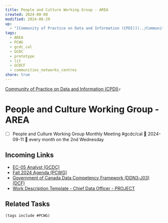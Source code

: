 ```yaml
---
title: People and Culture Working Group - AREA
created: 2024-08-08
modified: 2024-08-29
up:
  - "[Community of Practice on Data and Information (CPDI)](../Community%20of%20Practice%20on%20Data%20and%20Information%20(CPDI).md)"
tags:
  - AREA
  - PCWG
  - gcdc_cal
  - GCDC
  - prototype
  - lit
  - GCDCF
  - communities_networks_centres
share: true
---
```

[Community of Practice on Data and Information (CPDI)](../Community%20of%20Practice%20on%20Data%20and%20Information%20(CPDI).md)⤴️
# People and Culture Working Group - AREA
- [ ] People and Culture Working Group Monthly Meeting #gcdc/cal 📅 2024-09-11 🔁 every month on the 2nd Wednesday
## Incoming Links
- [EC-05 Analyst (GCDC)](../EC-05%20Analyst%20(GCDC).md)
- [Fall 2024 Agenda (PCWG)](./Fall%202024%20Agenda%20(PCWG).md)
- [Government of Canada Data Competency Framework (DDN3‑J03) (DCF)](./Government%20of%20Canada%20Data%20Competency%20Framework%20(DDN3%E2%80%91J03)%20(DCF).md)
- [Work Description Template - Chief Data Officer - PROJECT](../Work%20Description%20Template%20-%20Chief%20Data%20Officer%20-%20PROJECT.md)

## Related Tasks
```tasks
(tags include #PCWG)
```
